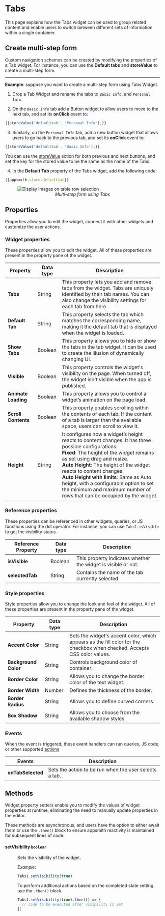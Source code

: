 # Tabs

This page explains how the Tabs widget can be used to group related content and enable users to switch between different sets of information within a single container.



## Create multi-step form

Custom navigation schemes can be created by modifying the properties of a Tab widget. For instance, you can use the **Default tabs** and **storeValue** to create a multi-step form.

---
**Example**: suppose you want to create a multi-step form using Tabs Widget.

1. Drop a Tab Widget and rename the tabs to `Basic Info`, and `Personal Info`.

2. On the `Basic Info` tab add a Button widget to allow users to move to the next tab, and set its **onClick** event to:

```js
{{storeValue('defaulttab', 'Personal Info');}}
```

3. Similarly, on the `Personal Info` tab, add a new button widget that allows users to go back to the previous tab, and set its **onClick** event to:

```js
{{storeValue('defaulttab', 'Basic Info');}}
```

You can use the [storeValue](/reference/appsmith-framework/widget-actions/store-value) action for both previous and next buttons, and set the key for the stored value to be the same as the name of the Tabs. 

4. In the **Default Tab** property of the Tabs widget, add the following code:

```js
{{appsmith.store.defaulttab}}
```

<figure>
  <img src="/img/tabs-nav.gif" style= {{width:"700px", height:"auto"}} alt="Display images on table row selection"/>
  <figcaption align = "center"><i>Multi-step form using Tabs</i></figcaption>
</figure>

## Properties

Properties allow you to edit the widget, connect it with other widgets and customize the user actions.

### Widget properties

These properties allow you to edit the widget. All of these properties are present in the property pane of the widget.

|  Property   | Data type |  Description                                                                                                                                                                      |
| -----------------| ------------ | -------------------------------------------------------------------------------------------------------------------------------------------------------------------------------- |
| **Tabs**          | String  | This property lets you add and remove tabs from the widget. Tabs are uniquely identified by their tab names. You can also change the visibility settings for each tab from here              |
| **Default Tab**     | String  | This property selects the tab which matches the corresponding name, making it the default tab that is displayed when the widget is loaded.                                                       |
| **Show Tabs**        | Boolean | This property allows you to hide or show the tabs in the tab widget. It can be used to create the illusion of dynamically changing UI. |
| **Visible**          | Boolean | This property controls the widget's visibility on the page. When turned off, the widget isn't visible when the app is published.     |
| **Animate Loading**  | Boolean | This property allows you to control a widget’s animation on the page load.                                                             |
| **Scroll Contents**  | Boolean | This property enables scrolling within the contents of each tab. If the content of a tab is larger than the available space, users can scroll to view it.                                                          |
| **Height**   | String     | It configures how a widget’s height reacts to content changes. It has three possible configurations:<br/>**Fixed**: The height of the widget remains as set using drag and resize.<br/>**Auto Height**: The height of the widget reacts to content changes.<br/>  **Auto Height with limits**: Same as Auto height, with a configurable option to set the minimum and maximum number of rows that can be occupied by the widget.                                      |

### Reference properties

These properties can be referenced in other widgets, queries, or JS functions using the dot operator. For instance, you can use `Tabs1.isVisible` to get the visibility status.

| Reference Property | Data type | Description                                                                                                                                                    |
| ----------------- | ------------ | -------------------------------------------------------------------------------------------------------------------------------------------------- |
| **isVisible**   | Boolean | This property indicates whether the widget is visible or not. |
| **selectedTab** | String | Contains the name of the tab currently selected                  |

### Style properties

Style properties allow you to change the look and feel of the widget. All of these properties are present in the property pane of the widget.

|  Property   | Data type |  Description                                                                                                                                                                      |
| -----------------| ------------ | -------------------------------------------------------------------------------------------------------------------------------------------------------------------------------- |
| **Accent Color**       | String| Sets the widget's accent color, which appears as the fill color for the checkbox when checked. Accepts CSS color values.             |
| **Background Color** | String| Controls background color of container.                 |
| **Border Color** | String| Allows you to change the border color of the text widget.                    |
| **Border Width** | Number| Defines the thickness of the border.                    |
| **Border Radius**    | String| Allows you to define curved corners.                     |
| **Box Shadow**       | String | Allows you to choose from the available shadow styles.   |

### Events

When the event is triggered, these event handlers can run queries, JS code, or other supported [actions](/reference/appsmith-framework/widget-actions)

| Events             | Description                                                                                                                                    |
| ------------------ | ---------------------------------------------------------------------------------------------------------------------------------------------- |
| **onTabSelected** | Sets the action to be run when the user selects a tab.  |

## Methods

Widget property setters enable you to modify the values of widget properties at runtime, eliminating the need to manually update properties in the editor.

These methods are asynchronous, and users have the option to either await them or use the `.then()` block to ensure appsmith reactivity is maintained for subsequent lines of code.


#### setVisibility `boolean`

<dd>

Sets the visibility of the widget.

*Example*:

```js
Tabs1.setVisibility(true)
```

To perform additional actions based on the completed state setting, use the `.then()` block.

```js
Tabs1.setVisibility(true).then(() => {
  // code to be executed after visibility is set
})
```

</dd>